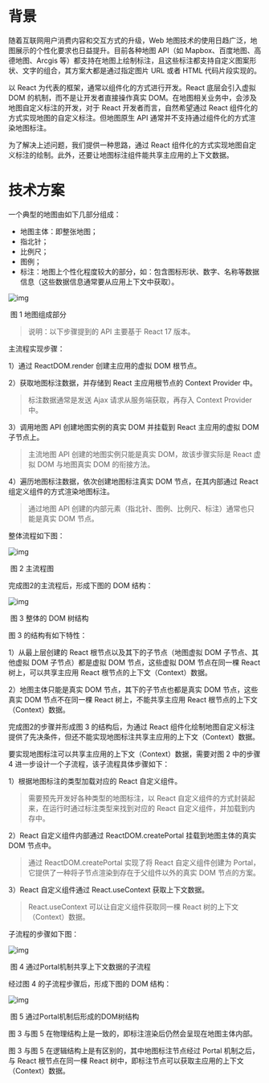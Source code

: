 # **背景**

随着互联网用户消费内容和交互方式的升级，Web 地图技术的使用日趋广泛，地图展示的个性化要求也日益提升。目前各种地图 API（如 Mapbox、百度地图、高德地图、Arcgis 等）都支持在地图上绘制标注，且这些标注都支持自定义图案形状、文字的组合，其方案大都是通过指定图片 URL 或者 HTML 代码片段实现的。

以 React 为代表的框架，通常以组件化的方式进行开发。React 底层会引入虚拟 DOM 的机制，而不是让开发者直接操作真实 DOM。在地图相关业务中，会涉及地图自定义标注的开发，对于 React 开发者而言，自然希望通过 React 组件化的方式实现地图的自定义标注。但地图原生 API 通常并不支持通过组件化的方式渲染地图标注。

为了解决上述问题，我们提供一种思路，通过 React 组件化的方式实现地图自定义标注的绘制。此外，还要让地图标注组件能共享主应用的上下文数据。

# **技术方案**

一个典型的地图由如下几部分组成：

- 地图主体：即整张地图；
- 指北针；
- 比例尺；
- 图例；
- 标注：地图上个性化程度较大的部分，如：包含图标形状、数字、名称等数据信息（这些数据信息通常要从应用上下文中获取）。

![img](./01.assets/地图组成部分示意图.png) 

​			图 1 地图组成部分

> 说明：以下步骤提到的 API 主要基于 React 17 版本。

主流程实现步骤：

1）通过 ReactDOM.render 创建主应用的虚拟 DOM 根节点。

2）获取地图标注数据，并存储到 React 主应用根节点的 Context Provider 中。

> 标注数据通常是发送 Ajax 请求从服务端获取，再存入 Context Provider 中。

3）调用地图 API 创建地图实例的真实 DOM 并挂载到 React 主应用的虚拟 DOM 子节点上。

> 主流地图 API 创建的地图实例只能是真实 DOM，故该步骤实际是 React 虚拟 DOM 与地图真实 DOM 的衔接方法。

4）遍历地图标注数据，依次创建地图标注真实 DOM 节点，在其内部通过 React 组定义组件的方式渲染地图标注。

> 通过地图 API 创建的内部元素（指北针、图例、比例尺、标注）通常也只能是真实 DOM 节点。

整体流程如下图：

![img](./01.assets/主流程图.png) 

​			图 2 主流程图

完成图2的主流程后，形成下图的 DOM 结构：

![img](./01.assets/整体的DOM树结构.png) 

​			图 3 整体的 DOM 树结构

图 3 的结构有如下特性：

1）从最上层创建的 React 根节点以及其下的子节点（地图虚拟 DOM 子节点、其他虚拟 DOM 子节点）都是虚拟 DOM 节点，这些虚拟 DOM 节点在同一棵 React 树上，可以共享主应用 React 根节点的上下文（Context）数据。

2）地图主体只能是真实 DOM 节点，其下的子节点也都是真实 DOM 节点，这些真实 DOM 节点不在同一棵 React 树上，不能共享主应用 React 根节点的上下文（Context）数据。

完成图2的步骤并形成图 3 的结构后，为通过 React 组件化绘制地图自定义标注提供了先决条件，但还不能实现地图标注共享主应用的上下文（Context）数据。

要实现地图标注可以共享主应用的上下文（Context）数据，需要对图 2 中的步骤 4 进一步设计一个子流程，该子流程具体步骤如下：

1）根据地图标注的类型加载对应的 React 自定义组件。

> 需要预先开发好各种类型的地图标注，以 React 自定义组件的方式封装起来，在运行时通过标注类型来找到对应的 React 自定义组件，并加载到内存中。

2）React 自定义组件内部通过 ReactDOM.createPortal 挂载到地图主体的真实 DOM 节点中。

> 通过 ReactDOM.createPortal 实现了将 React 自定义组件创建为 Portal，它提供了一种将子节点渲染到存在于父组件以外的真实 DOM 节点的方案。

3）React 自定义组件通过 React.useContext 获取上下文数据。

> React.useContext 可以让自定义组件获取同一棵 React 树的上下文（Context）数据。

子流程的步骤如下图：

![img](./01.assets/通过Portal机制共享上下文数据的子流程.png) 

​		图 4 通过Portal机制共享上下文数据的子流程

经过图 4 的子流程步骤后，形成下图的 DOM 结构：

![img](./01.assets/通过Portal机制后形成的DOM树结构.png)

​		图 5 通过Portal机制后形成的DOM树结构

图 3 与图 5 在物理结构上是一致的，即标注渲染后仍然会呈现在地图主体内部。

图 3 与图 5 在逻辑结构上是有区别的，其中地图标注节点经过 Portal 机制之后，与 React 根节点在同一棵 React 树中，即标注节点可以获取主应用的上下文（Context）数据。
